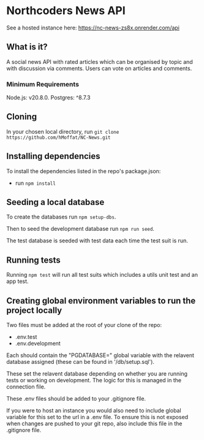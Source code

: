 # Northcoders News API

See a hosted instance here: https://nc-news-zs8x.onrender.com/api

## What is it?

A social news API with rated articles which can be organised by topic and with discussion via comments. Users can vote on articles and comments.

### Minimum Requirements

Node.js: v20.8.0.
Postgres: ^8.7.3

## Cloning

In your chosen local directory, run `git clone https://github.com/hMoffat/NC-News.git`

## Installing dependencies

To install the dependencies listed in the repo's package.json:

- run `npm install`

## Seeding a local database

To create the databases run `npm setup-dbs`.

Then to seed the development database run `npm run seed`.

The test database is seeded with test data each time the test suit is run.

## Running tests

Running `npm test` will run all test suits which includes a utils unit test and an app test.

## Creating global environment variables to run the project locally

Two files must be added at the root of your clone of the repo:

- .env.test
- .env.development

Each should contain the "PGDATABASE=" global variable with the relavent database assigned (these can be found in '/db/setup.sql').

These set the relavent database depending on whether you are running tests or working on development. The logic for this is managed in the connection file.

These .env files should be added to your .gitignore file.

If you were to host an instance you would also need to include global variable for this set to the url in a .env file. To ensure this is not exposed when changes are pushed to your git repo, also include this file in the .gitignore file.
